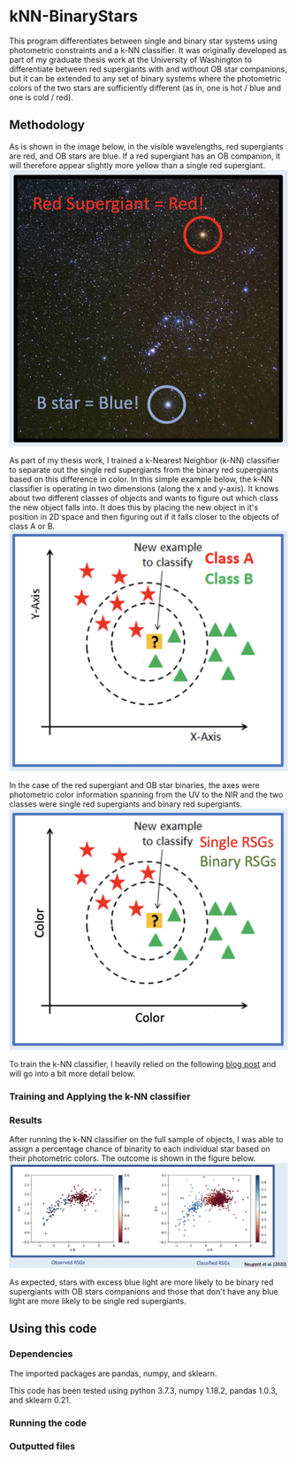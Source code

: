 # kNN-BinaryStars

This program differentiates between single and binary star systems using photometric constraints and a k-NN classifier. It was originally developed as part of my graduate thesis work at the University of Washington to differentiate between red supergiants with and without OB star companions, but it can be extended to any set of binary systems where the photometric colors of the two stars are sufficiently different (as in, one is hot / blue and one is cold / red).

## Methodology

As is shown in the image below, in the visible wavelengths, red supergiants are red, and OB stars are blue. If a red supergiant has an OB companion, it will therefore appear slightly more yellow than a single red supergiant.
![RSGOB](https://github.com/KNeugent/kNN-BinaryStars/blob/main/images/redBlue.jpg)

As part of my thesis work, I trained a k-Nearest Neighbor (k-NN) classifier to separate out the single red supergiants from the binary red supergiants based on this difference in color. In this simple example below, the k-NN classifier is operating in two dimensions (along the x and y-axis). It knows about two different classes of objects and wants to figure out which class the new object falls into. It does this by placing the new object in it's position in 2D space and then figuring out if it falls closer to the objects of class A or B.
![knn1](https://github.com/KNeugent/kNN-BinaryStars/blob/main/images/knn1.jpg)

In the case of the red supergiant and OB star binaries, the axes were photometric color information spanning from the UV to the NIR and the two classes were single red supergiants and binary red supergiants.
![knn2](https://github.com/KNeugent/kNN-BinaryStars/blob/main/images/knn2.jpg)

To train the k-NN classifier, I heavily relied on the following [blog post](https://towardsdatascience.com/building-a-k-nearest-neighbors-k-nn-model-with-scikit-learn-51209555453a) and will go into a bit more detail below.

### Training and Applying the k-NN classifier



### Results

After running the k-NN classifier on the full sample of objects, I was able to assign a percentage chance of binarity to each individual star based on their photometric colors. The outcome is shown in the figure below.
![knnLMC](https://github.com/KNeugent/kNN-BinaryStars/blob/main/images/LMCknn.jpg)

As expected, stars with excess blue light are more likely to be binary red supergiants with OB stars companions and those that don't have any blue light are more likely to be single red supergiants.

## Using this code

### Dependencies

The imported packages are pandas, numpy, and sklearn.

This code has been tested using python 3.7.3, numpy 1.18.2, pandas 1.0.3, and sklearn 0.21.

### Running the code

### Outputted files

